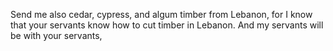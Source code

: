 Send me also cedar, cypress, and algum timber from Lebanon, for I know that your servants know how to cut timber in Lebanon. And my servants will be with your servants,

